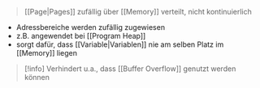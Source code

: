 > [[Page|Pages]] zufällig über [[Memory]] verteilt, nicht kontinuierlich

- Adressbereiche werden zufällig zugewiesen
- z.B. angewendet bei [[Program Heap]]
- sorgt dafür, dass [[Variable|Variablen]] nie am selben Platz im [[Memory]] liegen

> [!info] Verhindert u.a., dass [[Buffer Overflow]] genutzt werden können

